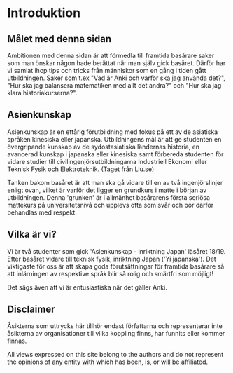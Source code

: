 # Introduktion

## Målet med denna sidan

Ambitionen med denna sidan är att förmedla till framtida basårare saker som man önskar någon hade berättat när man själv gick basåret. Därför har vi samlat ihop tips och tricks från människor som en gång i tiden gått utbildningen. Saker som t.ex "Vad är Anki och varför ska jag använda det?", "Hur ska jag balansera matematiken med allt det andra?" och "Hur ska jag klara historiakurserna?".

## Asienkunskap

Asienkunskap är en ettårig förutbildning med fokus på ett av de asiatiska språken kinesiska eller japanska. Utbildningens mål är att ge studenten en övergripande kunskap av de sydostasiatiska ländernas historia, en avancerad kunskap i japanska eller kinesiska samt förbereda studenten för vidare studier till civilingenjörsutbildningarna Industriell Ekonomi eller Teknisk Fysik och Elektroteknik. (Taget från Liu.se)

Tanken bakom basåret är att man ska gå vidare till en av två ingenjörslinjer enligt ovan, vilket är varför det ligger en grundkurs i matte i början av utbildningen. Denna 'grunken' är i allmänhet basårarens första seriösa mattekurs på universitetsnivå och upplevs ofta som svår och bör därför behandlas med respekt. 

## Vilka är vi?

Vi är två studenter som gick 'Asienkunskap - inriktning Japan' läsåret 18/19. Efter basåret vidare till teknisk fysik, inriktning Japan ('Yi japanska'). Det viktigaste för oss är att skapa goda förutsättningar för framtida basårare så att inlärningen av respektive språk blir så rolig och smärtfri som möjligt! 

Det sägs även att vi är entusiastiska när det gäller Anki.

## Disclaimer

Åsikterna som uttrycks här tillhör endast författarna och representerar inte åsikterna av organisationer till vilka koppling finns, har funnits eller kommer finnas.

All views expressed on this site belong to the authors and do not represent the opinions of any entity with which has been, is, or will be affiliated.

